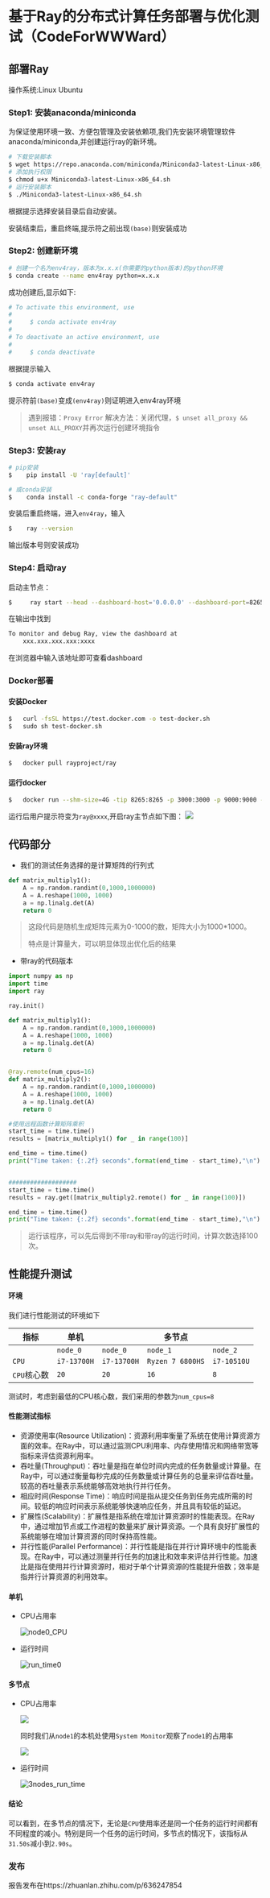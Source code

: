 # 基于Ray的分布式计算任务部署与优化测试（CodeForWWWard）


## 部署Ray

操作系统:Linux Ubuntu

### Step1: 安装anaconda/miniconda

为保证使用环境一致、方便包管理及安装依赖项,我们先安装环境管理软件anaconda/miniconda,并创建运行ray的新环境。


```bash
# 下载安装脚本
$ wget https://repo.anaconda.com/miniconda/Miniconda3-latest-Linux-x86_64.sh
# 添加执行权限
$ chmod u+x Miniconda3-latest-Linux-x86_64.sh
# 运行安装脚本
$ ./Miniconda3-latest-Linux-x86_64.sh
```

根据提示选择安装目录后自动安装。

安装结束后，重启终端,提示符之前出现`(base)`则安装成功

### Step2: 创建新环境

```bash
# 创建一个名为env4ray，版本为x.x.x(你需要的python版本)的python环境
$ conda create --name env4ray python=x.x.x
```


成功创建后,显示如下:

```bash
# To activate this environment, use                                             
#                                                                               
#     $ conda activate env4ray
#
# To deactivate an active environment, use
#
#     $ conda deactivate

```

根据提示输入

```bash
$ conda activate env4ray
```

提示符前`(base)`变成`(env4ray)`则证明进入env4ray环境

> 遇到报错：`Proxy Error`
> 解决方法：关闭代理，`$ unset all_proxy && unset ALL_PROXY`并再次运行创建环境指令


### Step3: 安装ray

```bash
# pip安装
$    pip install -U 'ray[default]'

# 或conda安装
$    conda install -c conda-forge "ray-default"
```

安装后重启终端，进入`env4ray`，输入

```bash
$    ray --version
```

输出版本号则安装成功

### Step4: 启动ray
启动主节点：

```  bash
$     ray start --head --dashboard-host='0.0.0.0' --dashboard-port=8265
```

在输出中找到
```bash
To monitor and debug Ray, view the dashboard at 
    xxx.xxx.xxx.xxx:xxxx
```

在浏览器中输入该地址即可查看dashboard

### Docker部署
#### 安装Docker
```bash
$   curl -fsSL https://test.docker.com -o test-docker.sh
$   sudo sh test-docker.sh
```
#### 安装ray环境

```bash
$   docker pull rayproject/ray
```

#### 运行docker
```bash
$   docker run --shm-size=4G -tip 8265:8265 -p 3000:3000 -p 9000:9000 -p 6379:6379 rayproject/ray
```
运行后用户提示符变为`ray@xxxx`,开启ray主节点如下图：
![](./pic/docker.png)

## 代码部分

* 我们的测试任务选择的是计算矩阵的行列式

```python
def matrix_multiply1():
    A = np.random.randint(0,1000,1000000)
    A = A.reshape(1000, 1000)
    a = np.linalg.det(A)
    return 0
```

> 这段代码是随机生成矩阵元素为0-1000的数，矩阵大小为1000*1000。
>
> 特点是计算量大，可以明显体现出优化后的结果

* 带ray的代码版本

```python
import numpy as np
import time
import ray

ray.init()

def matrix_multiply1():
    A = np.random.randint(0,1000,1000000)
    A = A.reshape(1000, 1000)
    a = np.linalg.det(A)
    return 0


@ray.remote(num_cpus=16)
def matrix_multiply2():
    A = np.random.randint(0,1000,1000000)
    A = A.reshape(1000, 1000)
    a = np.linalg.det(A)
    return 0

#使用远程函数计算矩阵乘积
start_time = time.time()
results = [matrix_multiply1() for _ in range(100)]

end_time = time.time()
print("Time taken: {:.2f} seconds".format(end_time - start_time),"\n")


###################
start_time = time.time()
results = ray.get([matrix_multiply2.remote() for _ in range(100)])

end_time = time.time()
print("Time taken: {:.2f} seconds".format(end_time - start_time),"\n")

```

> 运行该程序，可以先后得到不带ray和带ray的运行时间，计算次数选择100次。

## 性能提升测试

#### 环境

我们进行性能测试的环境如下

| 指标       | 单机          |             | 多节点              |             |
| -------- | ----------- | ----------- | ---------------- | ----------- |
|          | `node_0`    | `node_0`    | `node_1`         | `node_2`    |
| `CPU`    | `i7-13700H` | `i7-13700H` | `Ryzen 7 6800HS` | `i7-10510U` |
| `CPU`核心数 | `20`        | `20`        | `16`             | `8`         |

测试时，考虑到最低的CPU核心数，我们采用的参数为`num_cpus=8`

#### 性能测试指标

- 资源使用率(Resource Utilization)：资源利用率衡量了系统在使用计算资源方面的效率。在Ray中，可以通过监测CPU利用率、内存使用情况和网络带宽等指标来评估资源利用率。
- 吞吐量(Throughput)：吞吐量是指在单位时间内完成的任务数量或计算量。在Ray中，可以通过衡量每秒完成的任务数量或计算任务的总量来评估吞吐量。较高的吞吐量表示系统能够高效地执行并行任务。
- 相应时间(Response Time)：响应时间是指从提交任务到任务完成所需的时间。较低的响应时间表示系统能够快速响应任务，并且具有较低的延迟。
- 扩展性(Scalability)：扩展性是指系统在增加计算资源时的性能表现。在Ray中，通过增加节点或工作进程的数量来扩展计算资源。一个具有良好扩展性的系统能够在增加计算资源的同时保持高性能。
- 并行性能(Parallel Performance)：并行性能是指在并行计算环境中的性能表现。在Ray中，可以通过测量并行任务的加速比和效率来评估并行性能。加速比是指在使用并行计算资源时，相对于单个计算资源的性能提升倍数；效率是指并行计算资源的利用效率。

#### 单机

- CPU占用率
  
  ![node0_CPU](pic/node0_CPU_usage.png)

- 运行时间
  
  ![run_time0](pic/node0_run_time.png)

#### 多节点

- CPU占用率
  
  ![](pic/3nodes_CPU_usage.png)
  
  同时我们从`node1`的本机处使用`System Monitor`观察了`node1`的占用率
  
  ![](pic/node1.png)

- 运行时间
  
  ![3nodes_run_time](pic/3nodes_run_time.png)

#### 结论

可以看到，在多节点的情况下，无论是`CPU`使用率还是同一个任务的运行时间都有不同程度的减小。特别是同一个任务的运行时间，多节点的情况下，该指标从`31.50s`减小到`2.90s`。

### 发布
报告发布在https://zhuanlan.zhihu.com/p/636247854
